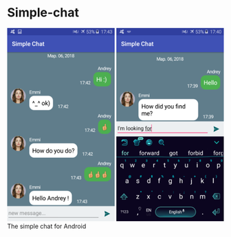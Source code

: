 # Simple-chat

<div style="text-align:center">
<img src="Screenshot/screen1.png" width="250" height="450"/>
<img src="Screenshot/screen2.png" width="250" height="450"/>
  </div>
The simple chat for Android
